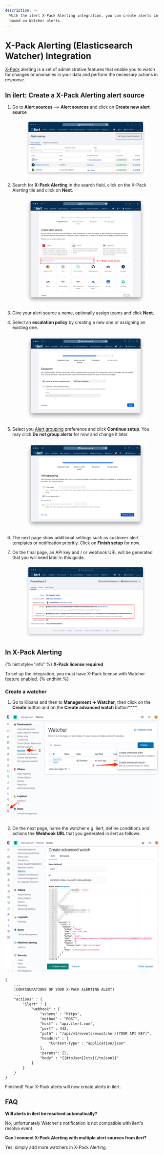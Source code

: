 ```yaml
---
description: >-
  With the ilert X-Pack Alerting integration, you can create alerts in ilert
  based on Watcher alerts.
---
```


# X-Pack Alerting (Elasticsearch Watcher) Integration

[X-Pack](https://www.elastic.co/guide/en/x-pack/current/xpack-alerting.html) alerting is a set of administrative features that enable you to watch for changes or anomalies in your data and perform the necessary actions in response.

## In ilert: Create a X-Pack Alerting alert source <a href="#in-ilert" id="in-ilert"></a>

1.  Go to **Alert sources** --> **Alert sources** and click on **Create new alert source**

    <figure><img src="../.gitbook/assets/Screenshot 2023-08-28 at 10.21.10.png" alt=""><figcaption></figcaption></figure>
2.  Search for **X-Pack Alerting** in the search field, click on the X-Pack Alerting tile and click on **Next**.&#x20;

    <figure><img src="../.gitbook/assets/Screenshot 2023-08-28 at 10.24.23.png" alt=""><figcaption></figcaption></figure>
3. Give your alert source a name, optionally assign teams and click **Next**.
4.  Select an **escalation policy** by creating a new one or assigning an existing one.

    <figure><img src="../.gitbook/assets/Screenshot 2023-08-28 at 11.37.47.png" alt=""><figcaption></figcaption></figure>
5.  Select you [Alert grouping](../alerting/alert-sources.md#alert-grouping) preference and click **Continue setup**. You may click **Do not group alerts** for now and change it later.&#x20;

    <figure><img src="../.gitbook/assets/Screenshot 2023-08-28 at 11.38.24.png" alt=""><figcaption></figcaption></figure>
6. The next page show additional settings such as customer alert templates or notification prioritiy. Click on **Finish setup** for now.
7.  On the final page, an API key and / or webhook URL will be generated that you will need later in this guide.

    <figure><img src="../.gitbook/assets/Screenshot 2023-08-28 at 11.47.34 (1).png" alt=""><figcaption></figcaption></figure>

## In X-Pack Alerting <a href="#in-splunk" id="in-splunk"></a>

{% hint style="info" %}
**X-Pack license required**

To set up the integration, you must have X-Pack license with Watcher feature enabled.
{% endhint %}

### Create a watcher <a href="#create-action-sequences" id="create-action-sequences"></a>

1. Go to Kibana and then to **Management -> Watcher**, then click on the **Create** button and on the **Create advanced watch** button\*\*.\*\*

![](../.gitbook/assets/Kibana.png)

2. On the next page, name the watcher e.g. ilert, define conditions and actions the **Webhook URL** that you generated in ilert as follows:

![](<../.gitbook/assets/Kibana (1).png>)

```
{
    ...
    [CONFIGURATIONS OF YOUR X-PACK ALERTING ALERT]
    ...
    "actions" : {
        "ilert" : {
            "webhook" : {
                "scheme" : "https",
                "method" : "POST",
                "host" : "api.ilert.com",
                "port" : 443,
                "path" : "/api/v1/events/eswatcher/[YOUR API KEY]",
                "headers" : {
                    "Content-Type" : "application/json"
                },
                "params": {},
                "body" : "{{#toJson}}ctx{{/toJson}}"
            }
        }
    }
}
```

Finished! Your X-Pack alerts will now create alerts in ilert.

## FAQ <a href="#faq" id="faq"></a>

**Will alerts in ilert be resolved automatically?**

No, unfortunately Watcher's notification is not compatible with ilert's resolve event.

**Can I connect X-Pack Alerting with multiple alert sources from ilert?**

Yes, simply add more watchers in X-Pack Alerting.

